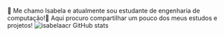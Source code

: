 🔭 Me chamo Isabela e atualmente sou estudante de engenharia de computação!🤖 Aqui procuro compartilhar um pouco dos meus estudos e projetos!
![isabelaacr GitHub stats](https://github-readme-stats.vercel.app/api?username=isabelaacr&show_icons=true&theme=radical)

<!--

Here are some ideas to get you started:

- 🔭 I’m currently working on ...
- 🌱 I’m currently learning ...
- 👯 I’m looking to collaborate on ...
- 🤔 I’m looking for help with ...
- 💬 Ask me about ...
- 📫 How to reach me: ...
- 😄 Pronouns: ...
- ⚡ Fun fact: ...
-->
